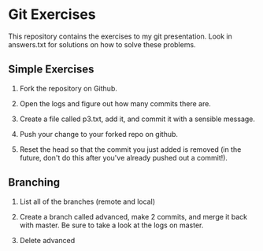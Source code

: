 # Git Exercises

This repository contains the exercises to my git presentation. Look in answers.txt for
solutions on how to solve these problems.

## Simple Exercises

1. Fork the repository on Github.

2. Open the logs and figure out how many commits there are.

3. Create a file called p3.txt, add it, and commit it with a sensible message.

4. Push your change to your forked repo on github.

5. Reset the head so that the commit you just added is removed (in the future, don't do this after you've already pushed out a commit!).

## Branching

1. List all of the branches (remote and local)

2. Create a branch called advanced, make 2 commits, and merge it back with master. Be sure to take a look at the logs on master.

3. Delete advanced


